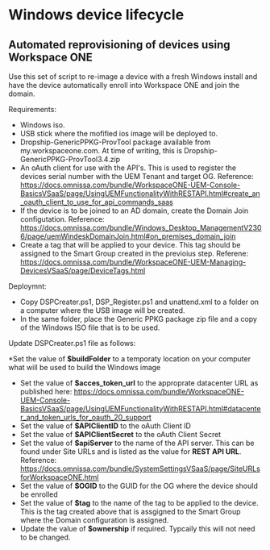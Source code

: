 <h1>Windows device lifecycle</h1>
<h2>Automated reprovisioning of devices using Workspace ONE</h2>

Use this set of script to re-image a device with a fresh Windows install and have the device automatically enroll into Workspace ONE and join the domain.

Requirements:

* Windows iso.
* USB stick where the mofified ios image will be deployed to.
* Dropship-GenericPPKG-ProvTool package available from my.workspaceone.com. At time of writing, this is Dropship-GenericPPKG-ProvTool3.4.zip
* An oAuth client for use with the API's. This is used to register the devices serial number with the UEM Tenant and target OG. Reference: https://docs.omnissa.com/bundle/WorkspaceONE-UEM-Console-BasicsVSaaS/page/UsingUEMFunctionalityWithRESTAPI.html#create_an_oauth_client_to_use_for_api_commands_saas
* If the device is to be joined to an AD domain, create the Domain Join configutation. Reference: https://docs.omnissa.com/bundle/Windows_Desktop_ManagementV2306/page/uemWindeskDomainJoin.html#on_premises_domain_join
* Create a tag that will be applied to your device. This tag should be assigned to the Smart Group created in the previoius step. Referene: https://docs.omnissa.com/bundle/WorkspaceONE-UEM-Managing-DevicesVSaaS/page/DeviceTags.html

Deploymnt:

* Copy DSPCreater.ps1, DSP_Register.ps1 and unattend.xml to a folder on a computer where the USB image will be created.
* In the same folder, place the Generic PPKG package zip file and a copy of the Windows ISO file that is to be used.

Update DSPCreater.ps1 file as follows:

*Set the value of **$buildFolder** to a temporaty location on your computer what will be used to build the Windows image
* Set the value of **$acces_token_url** to the approprate datacenter URL as published here: https://docs.omnissa.com/bundle/WorkspaceONE-UEM-Console-BasicsVSaaS/page/UsingUEMFunctionalityWithRESTAPI.html#datacenter_and_token_urls_for_oauth_20_support
* Set the value of **$APIClientID** to the oAuth Client ID
* Set the value of **$APIClientSecret** to the oAuth Client Secret
* Set the value of **$apiServer** to the name of the API server. This can be found under Site URLs and is listed as the value for **REST API URL**. Reference: https://docs.omnissa.com/bundle/SystemSettingsVSaaS/page/SiteURLsforWorkspaceONE.html
* Set the value of **$OGID** to the GUID for the OG where the device should be enrolled
* Set the value of **$tag** to the name of the tag to be applied to the device. This is the tag created above that is assgigned to the Smart Group where the Domain configuration is assigned.
* Update the value of **$ownership** if required. Typcaily this will not need to be changed.

